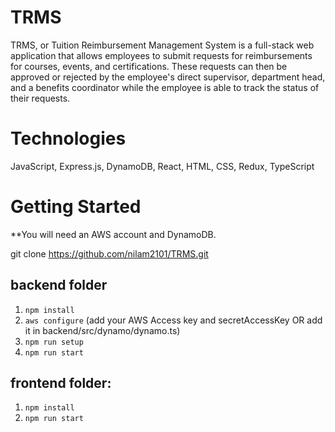 # TRMS
TRMS, or Tuition Reimbursement Management System is a full-stack web application that allows employees to submit requests for reimbursements for courses, events, and certifications. These requests can then be approved or rejected by the employee's direct supervisor, department head, and a benefits coordinator while the employee is able to track the status of their requests.

# Technologies
JavaScript, Express.js, DynamoDB, React, HTML, CSS, Redux, TypeScript

# Getting Started
**You will need an AWS account and DynamoDB.

git clone https://github.com/nilam2101/TRMS.git


## backend folder 
1. `npm install`
2. `aws configure` (add your AWS Access key and secretAccessKey OR add it in backend/src/dynamo/dynamo.ts)
3. `npm run setup`
4. `npm run start`

## frontend folder:
1. `npm install`
2. `npm run start`
